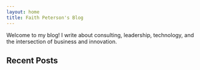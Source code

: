 ```yaml
---
layout: home
title: Faith Peterson's Blog
---
```


Welcome to my blog! I write about consulting, leadership, technology, and the intersection of business and innovation.

## Recent Posts

<!-- Jekyll will automatically generate the post list here when using the 'home' layout -->
